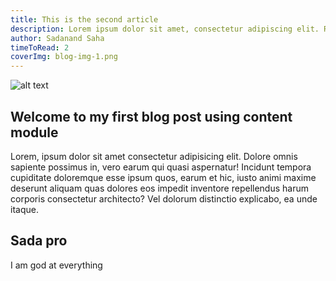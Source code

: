 ```yaml
---
title: This is the second article
description: Lorem ipsum dolor sit amet, consectetur adipiscing elit. Risus tristique ultrices pharetra viverra purus libero. Eu consectetur neque quisque sit ultrices semper pharetra, proin.
author: Sadanand Saha
timeToRead: 2
coverImg: blog-img-1.png
---
```


![alt text](https://nirman.netlify.app/assets/images/nirman.png)
## Welcome to my first blog post using content module

Lorem, ipsum dolor sit amet consectetur adipisicing elit. Dolore omnis sapiente possimus in, vero earum qui quasi aspernatur! Incidunt tempora cupiditate doloremque esse ipsum quos, earum et hic, iusto animi maxime deserunt aliquam quas dolores eos impedit inventore repellendus harum corporis consectetur architecto? Vel dolorum distinctio explicabo, ea unde itaque.

## Sada pro

I am god at everything